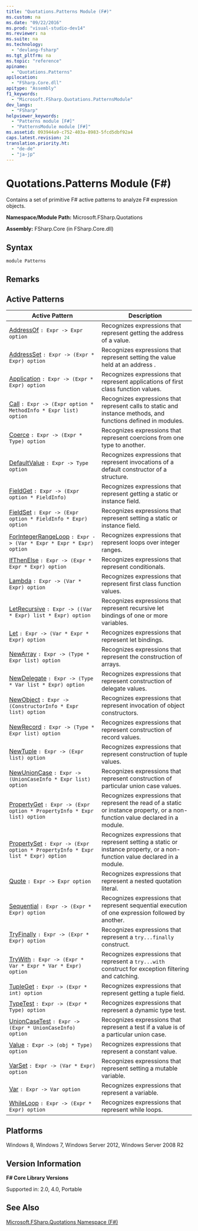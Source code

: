 ```yaml
---
title: "Quotations.Patterns Module (F#)"
ms.custom: na
ms.date: "09/22/2016"
ms.prod: "visual-studio-dev14"
ms.reviewer: na
ms.suite: na
ms.technology: 
  - "devlang-fsharp"
ms.tgt_pltfrm: na
ms.topic: "reference"
apiname: 
  - "Quotations.Patterns"
apilocation: 
  - "FSharp.Core.dll"
apitype: "Assembly"
f1_keywords: 
  - "Microsoft.FSharp.Quotations.PatternsModule"
dev_langs: 
  - "FSharp"
helpviewer_keywords: 
  - "Patterns module [F#]"
  - "PatternsModule module [F#]"
ms.assetid: 093944a9-c752-403a-8983-5fcd5dbf92a4
caps.latest.revision: 24
translation.priority.ht: 
  - "de-de"
  - "ja-jp"
---
```

# Quotations.Patterns Module (F#)
Contains a set of primitive F# active patterns to analyze F# expression objects.  
  
 **Namespace/Module Path:** Microsoft.FSharp.Quotations  
  
 **Assembly:** FSharp.Core (in FSharp.Core.dll)  
  
## Syntax  
  
```  
module Patterns  
```  
  
## Remarks  
  
## Active Patterns  
  
|Active Pattern|Description|  
|--------------------|-----------------|  
|[AddressOf](../VS_csharp/patterns.addressof-active-pattern--fsharp-.md)  `: Expr -> Expr option`|Recognizes expressions that represent getting the address of a value.|  
|[AddressSet](../VS_csharp/patterns.addressset-active-pattern--fsharp-.md)  `: Expr -> (Expr * Expr) option`|Recognizes expressions that represent setting the value held at an address .|  
|[Application](../VS_csharp/patterns.application-active-pattern--fsharp-.md)  `: Expr -> (Expr * Expr) option`|Recognizes expressions that represent applications of first class function values.|  
|[Call](../VS_csharp/patterns.call-active-pattern--fsharp-.md)  `: Expr -> (Expr option * MethodInfo * Expr list) option`|Recognizes expressions that represent calls to static and instance methods, and functions defined in modules.|  
|[Coerce](../VS_csharp/patterns.coerce-active-pattern--fsharp-.md)  `: Expr -> (Expr * Type) option`|Recognizes expressions that represent coercions from one type to another.|  
|[DefaultValue](../VS_csharp/patterns.defaultvalue-active-pattern--fsharp-.md)  `: Expr -> Type option`|Recognizes expressions that represent invocations of a default constructor of a structure.|  
|[FieldGet](../VS_csharp/patterns.fieldget-active-pattern--fsharp-.md)  `: Expr -> (Expr option * FieldInfo)`|Recognizes expressions that represent getting a static or instance field.|  
|[FieldSet](../VS_csharp/patterns.fieldset-active-pattern--fsharp-.md)  `: Expr -> (Expr option * FieldInfo * Expr) option`|Recognizes expressions that represent setting a static or instance field.|  
|[ForIntegerRangeLoop](../VS_csharp/patterns.forintegerrangeloop-active-pattern--fsharp-.md)  `: Expr -> (Var * Expr * Expr * Expr) option`|Recognizes expressions that represent loops over integer ranges.|  
|[IfThenElse](../VS_csharp/patterns.ifthenelse-active-pattern--fsharp-.md)  `: Expr -> (Expr * Expr * Expr) option`|Recognizes expressions that represent conditionals.|  
|[Lambda](../VS_csharp/patterns.lambda-active-pattern--fsharp-.md)  `: Expr -> (Var * Expr) option`|Recognizes expressions that represent first class function values.|  
|[LetRecursive](../VS_csharp/patterns.letrecursive-active-pattern--fsharp-.md)  `: Expr -> ((Var * Expr) list * Expr) option`|Recognizes expressions that represent recursive let bindings of one or more variables.|  
|[Let](../VS_csharp/patterns.let-active-pattern--fsharp-.md)  `: Expr -> (Var * Expr * Expr) option`|Recognizes expressions that represent let bindings.|  
|[NewArray](../VS_csharp/patterns.newarray-active-pattern--fsharp-.md)  `: Expr -> (Type * Expr list) option`|Recognizes expressions that represent the construction of arrays.|  
|[NewDelegate](../VS_csharp/patterns.newdelegate-active-pattern--fsharp-.md)  `: Expr -> (Type * Var list * Expr) option`|Recognizes expressions that represent construction of delegate values.|  
|[NewObject](../VS_csharp/patterns.newobject-active-pattern--fsharp-.md)  `: Expr -> (ConstructorInfo * Expr list) option`|Recognizes expressions that represent invocation of object constructors.|  
|[NewRecord](../VS_csharp/patterns.newrecord-active-pattern--fsharp-.md)  `: Expr -> (Type * Expr list) option`|Recognizes expressions that represent construction of record values.|  
|[NewTuple](../VS_csharp/patterns.newtuple-active-pattern--fsharp-.md)  `: Expr -> (Expr list) option`|Recognizes expressions that represent construction of tuple values.|  
|[NewUnionCase](../VS_csharp/patterns.newunioncase-active-pattern--fsharp-.md)  `: Expr -> (UnionCaseInfo * Expr list) option`|Recognizes expressions that represent construction of particular union case values.|  
|[PropertyGet](../VS_csharp/patterns.propertyget-active-pattern--fsharp-.md)  `: Expr -> (Expr option * PropertyInfo * Expr list) option`|Recognizes expressions that represent the read of a static or instance property, or a non-function value declared in a module.|  
|[PropertySet](../VS_csharp/patterns.propertyset-active-pattern--fsharp-.md)  `: Expr -> (Expr option * PropertyInfo * Expr list * Expr) option`|Recognizes expressions that represent setting a static or instance property, or a non-function value declared in a module.|  
|[Quote](../VS_csharp/patterns.quote-active-pattern--fsharp-.md)  `: Expr -> Expr option`|Recognizes expressions that represent a nested quotation literal.|  
|[Sequential](../VS_csharp/patterns.sequential-active-pattern--fsharp-.md)  `: Expr -> (Expr * Expr) option`|Recognizes expressions that represent sequential execution of one expression followed by another.|  
|[TryFinally](../VS_csharp/patterns.tryfinally-active-pattern--fsharp-.md)  `: Expr -> (Expr * Expr) option`|Recognizes expressions that represent a `try...finally` construct.|  
|[TryWith](../VS_csharp/patterns.trywith-active-pattern--fsharp-.md)  `: Expr -> (Expr * Var * Expr * Var * Expr) option`|Recognizes expressions that represent a `try...with` construct for exception filtering and catching.|  
|[TupleGet](../VS_csharp/patterns.tupleget-active-pattern--fsharp-.md)  `: Expr -> (Expr * int) option`|Recognizes expressions that represent getting a tuple field.|  
|[TypeTest](../VS_csharp/patterns.typetest-active-pattern--fsharp-.md)  `: Expr -> (Expr * Type) option`|Recognizes expressions that represent a dynamic type test.|  
|[UnionCaseTest](../VS_csharp/patterns.unioncasetest-active-pattern--fsharp-.md)  `: Expr -> (Expr * UnionCaseInfo) option`|Recognizes expressions that represent a test if a value is of a particular union case.|  
|[Value](../VS_csharp/patterns.value-active-pattern--fsharp-.md)  `: Expr -> (obj * Type) option`|Recognizes expressions that represent a constant value.|  
|[VarSet](../VS_csharp/patterns.varset-active-pattern--fsharp-.md)  `: Expr -> (Var * Expr) option`|Recognizes expressions that represent setting a mutable variable.|  
|[Var](../VS_csharp/patterns.var-active-pattern--fsharp-.md)  `: Expr -> Var option`|Recognizes expressions that represent a variable.|  
|[WhileLoop](../VS_csharp/patterns.whileloop-active-pattern--fsharp-.md)  `: Expr -> (Expr * Expr) option`|Recognizes expressions that represent while loops.|  
  
## Platforms  
 Windows 8, Windows 7, Windows Server 2012, Windows Server 2008 R2  
  
## Version Information  
 **F# Core Library Versions**  
  
 Supported in: 2.0, 4.0, Portable  
  
## See Also  
 [Microsoft.FSharp.Quotations Namespace (F#)](../VS_csharp/microsoft.fsharp.quotations-namespace--fsharp-.md)